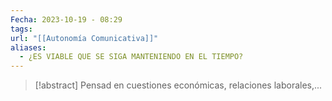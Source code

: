 ```yaml
---
Fecha: 2023-10-19 - 08:29
tags: 
url: "[[Autonomía Comunicativa]]"
aliases:
  - ¿ES VIABLE QUE SE SIGA MANTENIENDO EN EL TIEMPO?
---
```




> [!abstract]
> Pensad en cuestiones económicas, relaciones laborales,...